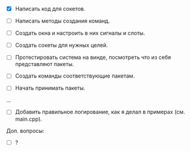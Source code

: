 - [x] Написать код для сокетов.
- [ ] Написать методы создания команд.

- [ ] Создать окна и настроить в них сигналы и слоты.
- [ ] Создать сокеты для нужных целей.
- [ ] Протестировать система на винде, посмотреть что из себя представляют пакеты.

- [ ] Создать команды соответствующие пакетам.
- [ ] Начать принимать пакеты.

...

- [ ] Добавить правильное логирование, как я делал в примерах (см. main.cpp).

Доп. вопросы:
- [ ] ?
